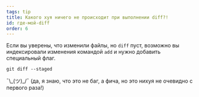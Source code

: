 ```yaml
---
tags: tip
title: Какого хуя ничего не происходит при выполнении diff?!
id: где-мой-diff
order: 6
---
```


Если вы уверены, что изменили файлы, но `diff` пуст, возможно вы индексировали изменения командой `add` и нужно добавить специальный флаг.

```git
git diff --staged
```

&macr;\\\_(ツ)\_/&macr; (да, я знаю, что это не баг, а фича, но это нихуя не очевидно с первого раза!)
